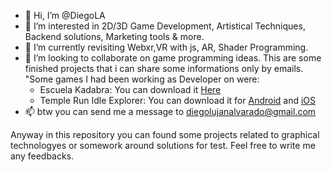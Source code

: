 - 👋 Hi, I’m @DiegoLA
- 👀 I’m interested in 2D/3D Game Development, Artistical Techniques, Backend solutions, Marketing tools & more.
- 🌱 I’m currently revisiting Webxr,VR with js, AR, Shader Programming.
- 💞️ I’m looking to collaborate on game programming ideas.
This are some finished projects that i can share some informations only by emails.
"Some games I had been working as Developer on were:
  - Escuela Kadabra: You can download it <a href= "https://apkfab.com/escuela-kadabra-juego-de-comprensi%C3%B3n-lectora/com.EscuelaKadabra.Imnova/download?sha1=9f7323b260548cb7754812e739e24efeeeb597f9">Here</a>
  - Temple Run Idle Explorer: You can download it for <a href="https://play.google.com/store/apps/details?id=com.imangi.trie&hl=en_US&pli=1">Android</a> and <a href="https://apps.apple.com/au/app/temple-run-idle-explorers/id1556074395" > iOS </a>
- 📫 btw you can send me a message to diegolujanalvarado@gmail.com
  
Anyway in this repository you can found some projects related to graphical technologyes or somework around solutions for test.
Feel free to write me any feedbacks.
<!---
DiegoWojak/DiegoWojak is a ✨ special ✨ repository because reasons (this file) appears on your GitHub profile.
You can click the Preview link to take a look at your changes.
--->
